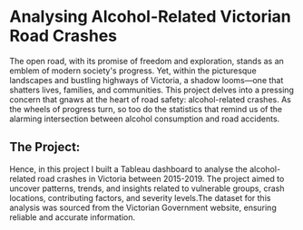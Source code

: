 # Analysing Alcohol-Related Victorian Road Crashes

The open road, with its promise of freedom and exploration, stands as an emblem of modern society's progress. 
Yet, within the picturesque landscapes and bustling highways of Victoria, a shadow looms—one that shatters lives, 
families, and communities. This project delves into a pressing concern that gnaws at the heart of road safety: 
alcohol-related crashes. As the wheels of progress turn, so too do the statistics that remind us of the alarming 
intersection between alcohol consumption and road accidents.

## The Project:

Hence, in this project I built a Tableau dashboard to analyse the alcohol-related road crashes in Victoria between 
2015-2019. The project aimed to uncover patterns, trends, and insights related to vulnerable groups, crash locations, 
contributing factors, and severity levels.The dataset for this analysis was sourced from the Victorian Government website, 
ensuring reliable and accurate information.
